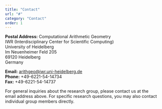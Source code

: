 ```yaml
---
title: "Contact"
url: "#"
category: "Contact"
order: 1
---
```


**Postal Address:**
Computational Arithmetic Geometry  
IWR (Interdisciplinary Center for Scientific Computing)  
University of Heidelberg  
Im Neuenheimer Feld 205  
69120 Heidelberg  
Germany

**Email:** arithgeo@iwr.uni-heidelberg.de  
**Phone:** +49-6221-54-14734  
**Fax:** +49-6221-54-14737

For general inquiries about the research group, please contact us at the email address above. For specific research questions, you may also contact individual group members directly.
